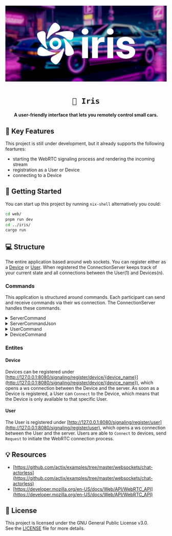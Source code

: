 ![Image of Retro Car with Iris-Logo in front](./design/banner_branding.jpg)

<div align="center">

# `🪻 Iris`

**A user-friendly interface that lets you remotely control small cars.**

</div>

## 🚧 Key Features
This project is still under development, but it already supports the following
feartures:

- starting the WebRTC signaling process and rendering the incoming stream
- registration as a User or Device
- connecting to a Device

## 🚀 Getting Started
You can start up this project by running `nix-shell` alternatively you could: 

```bash
cd web/
pnpm run dev
cd ../iris/
cargo run
``` 

## 💻 Structure 
The entire application based around web sockets. You can register
either as a [Device](#device) or [User](#user). When registered the 
ConnectionServer keeps track of your current state and all connections between 
the User(1) and Devices(n).

### Commands
This application is structured around commands. Each participant can send and
receive commands via their ws connection. The ConnectionServer handles these 
commands.

<details>
<summary>ServerCommand</summary>

These are the commands the ConnectionServer can handle, but most of them are not
directly send by the user or device. The registration of a user, for example, is 
done by the `user_ws_hander`.

| Variant               | Parameter           | Type                                   | Description                                                      |
|-----------------------|---------------------|----------------------------------------|------------------------------------------------------------------|
| `RegisterUser`        | `conn_tx`            | `mpsc::UnboundedSender<String>`        | Transmission channel for user communication.                    |
|                       | `res_tx`             | `oneshot::Sender<UserId>`              | One-shot channel to send back the registered `UserId`.           |
| `UnregisterUser`      | `user_id`            | `UserId`                               | ID of the user to unregister.                                    |
| `RegisterDevice`      | `name`               | `String`                               | Name of the device being registered.                             |
|                       | `conn_tx`            | `mpsc::UnboundedSender<String>`        | Transmission channel for device communication.                   |
|                       | `res_tx`             | `oneshot::Sender<DeviceId>`            | One-shot channel to send back the registered `DeviceId`.         |
| `UnregisterDevice`    | `device_id`          | `DeviceId`                             | ID of the device to unregister.                                  |
| `Connect`             | `user_id`            | `UserId`                               | ID of the user initiating connection.                            |
|                       | `device_id`          | `DeviceId`                             | ID of the device being connected.                                |
| `Disconnect`          | `user_id`            | `UserId`                               | ID of the user disconnecting.                                    |
|                       | `device_id`          | `DeviceId`                             | ID of the device being disconnected.                             |
| `UserSignaling`       | `user_id`            | `UserId`                               | ID of the user sending a signaling message.                      |
|                       | `device_id`          | `DeviceId`                             | ID of the target device.                                         |
|                       | `signal`             | `serde_json::Value`                    | Signal data (e.g., RTCSessionDescription or RTCIceCandidate).    |
| `DeviceSignaling`     | `device_id`          | `DeviceId`                             | ID of the device sending a signaling message.                    |
|                       | `signal`             | `serde_json::Value`                    | Signal data (e.g., RTCSessionDescription or RTCIceCandidate).    |
</details>

<details>
<summary>ServerCommandJson</summary>

These are all commands that either the user or the device send via their ws which
gets parsed by their respective ws_handler.

| Variant               | Parameter           | Type                                   | Description                                                      |
|-----------------------|---------------------|----------------------------------------|------------------------------------------------------------------|
| `Connect`             | `device_id`          | `DeviceId`                             | ID of the device being connected.                                |
| `Disconnect`          | `device_id`          | `DeviceId`                             | ID of the device being disconnected.                             |
| `DeviceSignaling`     | `signal`             | `serde_json::Value`                    | Signal data for the device.                                      |
| `UserSignaling`       | `device_id`          | `DeviceId`                             | ID of the target device.                                         |
|                       | `signal`             | `serde_json::Value`                    | Signal data for the user.                                        |
</details>

<details>
<summary>UserCommand</summary>

These are commands send from the server to the user. They are mostly used for
keeping the app in sync with the state of the backend.

| Variant               | Parameter           | Type                                   | Description                                                      |
|-----------------------|---------------------|----------------------------------------|------------------------------------------------------------------|
| `UpdateDevices`       | `devices`            | `Vec<&'a Device>`                      | List of devices to update.                                       |
| `RemoveDevice`        | `device_id`          | `&'a DeviceId`                         | ID of the device to remove.                                      |
| `UpdateConnectedDevice` | `device`           | `&'a Device`                           | Updated details of the connected device.                         |
| `RemoveConnectedDevice` | `device_id`        | `&'a DeviceId`                         | ID of the connected device to remove.                            |
| `DeviceSignaling`     | `device_id`          | `&'a DeviceId`                         | ID of the device sending the signal.                             |
|                       | `signal`             | `serde_json::Value`                    | Signal data (e.g., RTCSessionDescription or RTCIceCandidate).    |
| `Error`               | `message`            | `String`                               | Error message string.                                            |
</details>

<details>
<summary>DeviceCommand</summary>

These commands need to be handled by the device.

| Variant               | Parameter           | Type                                   | Description                                                      |
|-----------------------|---------------------|----------------------------------------|------------------------------------------------------------------|
| `UserSignaling`       | `signal`             | `serde_json::Value`                    | Signal data from a user.                                         |
| `Error`               | `message`            | `String`                               | Error message string.                                            |
</details>


### Entites

#### Device 
Devices can be registered under 
[http://127.0.0.1:8080/signaling/register/device/{device_name}](http://127.0.0.1:8080/signaling/register/device/{device_name}), 
which opens a ws connection between the Device and the server. As soon as a
Device is registered, a User can `Connect` to the Device, which means that the 
Device is only available to that specific User.

#### User
The User is registered under 
[http://127.0.0.1:8080/signaling/register/user](http://127.0.0.1:8080/signaling/register/user), 
which opens a ws connection between the User and the server. Users are able to
`Connect` to devices, send `Request` to initiate the WebRTC connection 
process. 

## 💡 Resources
- [https://github.com/actix/examples/tree/master/websockets/chat-actorless](https://github.com/actix/examples/tree/master/websockets/chat-actorless)
- [https://developer.mozilla.org/en-US/docs/Web/API/WebRTC_API](https://developer.mozilla.org/en-US/docs/Web/API/WebRTC_API)

## 📖 License
This project is licensed under the GNU General Public License v3.0.  
See the [LICENSE](https://www.gnu.org/licenses/gpl-3.0.en.html) file for more details.


